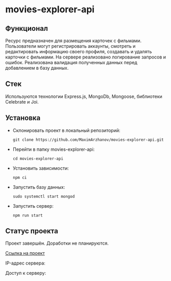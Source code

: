# movies-explorer-api

## Функционал

Ресурс предназначен для размещения карточек с фильмами.
Пользователи могут регистрировать аккаунты, смотреть и редактировать информацию своего профиля, создавать и удалять карточки с фильмами.
На сервере реализовано логирование запросов и ошибок. Реализована валидация полученных данных перед добавлением в базу данных.

## Стек

Используются технологии Express.js, MongoDb, Mongoose, библиотеки Celebrate и Joi.

## Установка

- Склонировать проект в локальный репозиторий:
    
    `git clone https://github.com/MaximArzhanov/movies-explorer-api.git`

- Перейти в папку movies-explorer-api:
    
    `cd movies-explorer-api`

- Установить зависимости:
    
    `npm ci`

- Запустить базу данных:
    
    `sudo systemctl start mongod`

- Запустить сервер:
    
    `npm run start`

## Статус проекта

Проект завершён. Доработки не планируются.

[Ссылка на проект]()

IP-адрес сервера: 

Доступ к серверу: